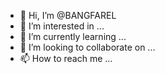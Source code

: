 - 👋 Hi, I’m @BANGFAREL
- 👀 I’m interested in ...
- 🌱 I’m currently learning ...
- 💞️ I’m looking to collaborate on ...
- 📫 How to reach me ...

<!---
BANGFAREL/BANGFAREL is a ✨ special ✨ repository because its `README.md` (this file) appears on your GitHub profile.
You can click the Preview link to take a look at your changes.
--->
